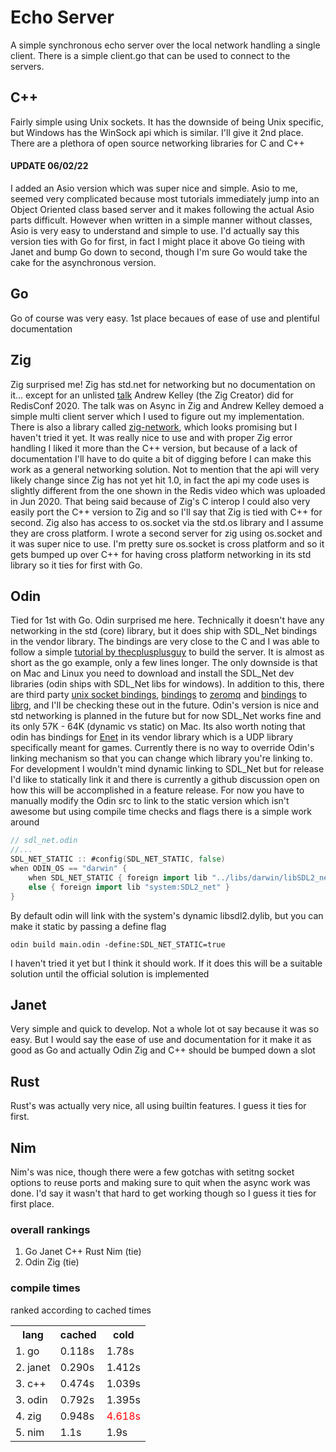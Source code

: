 # Echo Server
A simple synchronous echo server over the local network handling a single client. There is a simple client.go that can be used to connect to the servers.
## C++
Fairly simple using Unix sockets. It has the downside of being Unix specific, but Windows has the WinSock api which is similar. I'll give it 2nd place. There are a plethora of open source networking libraries for C and C++
#### UPDATE 06/02/22
I added an Asio version which was super nice and simple. Asio to me, seemed very complicated because most tutorials immediately jump into an Object Oriented class based server and it makes following the actual Asio parts difficult. However when written in a simple manner without classes, Asio is very easy to understand and simple to use. I'd actually say this version ties with Go for first, in fact I might place it above Go tieing with Janet and bump Go down to second, though I'm sure Go would take the cake for the asynchronous version.
## Go
Go of course was very easy. 1st place becaues of ease of use and plentiful documentation
## Zig
Zig surprised me! Zig has std.net for networking but no documentation on it... except for an unlisted [talk](https://www.youtube.com/watch?v=zeLToGnjIUM&t=5s) Andrew Kelley (the Zig Creator) did for RedisConf 2020. The talk was on Async in Zig and Andrew Kelley demoed a simple multi client server which I used to figure out my implementation. There is also a library called [zig-network](https://github.com/MasterQ32/zig-network), which looks promising but I haven't tried it yet. It was really nice to use and with proper Zig error handling I liked it more than the C++ version, but because of a lack of documentation I'll have to do quite a bit of digging before I can make this work as a general networking solution. Not to mention that the api will very likely change since Zig has not yet hit 1.0, in fact the api my code uses is slightly different from the one shown in the Redis video which was uploaded in Jun 2020. That being said because of Zig's C interop I could also very easily port the C++ version to Zig and so I'll say that Zig is tied with C++ for second. Zig also has access to os.socket via the std.os library and I assume they are cross platform. I wrote a second server for zig using os.socket and it was super nice to use. I'm pretty sure os.socket is cross platform and so it gets bumped up over C++ for having cross platform networking in its std library so it ties for first with Go.
## Odin
Tied for 1st with Go. Odin surprised me here. Technically it doesn't have any networking in the std (core) library, but it does ship with SDL_Net bindings in the vendor library. The bindings are very close to the C and I was able to follow a simple [tutorial by thecplusplusguy](https://www.youtube.com/watch?v=LNSqqxIKX_k&list=PL949B30C9A609DEE8&index=57) to build the server. It is almost as short as the go example, only a few lines longer. The only downside is that on Mac and Linux you need to download and install the SDL_Net dev libraries (odin ships with SDL_Net libs for windows). In addition to this, there are third party [unix socket bindings](https://github.com/ReneHSZ/odin-sock), [bindings](https://github.com/zaklaus/odin-zeromq) to [zeromq](https://zeromq.org) and [bindings](https://github.com/librg/librg-odin) to [librg](https://librg.handmade.network), and I'll be checking these out in the future. Odin's version is nice and std networking is planned in the future but for now SDL_Net works fine and its only 57K - 64K (dynamic vs static) on Mac. Its also worth noting that odin has bindings for [Enet](http://enet.bespin.org) in its vendor library which is a UDP library specifically meant for games. Currently there is no way to override Odin's linking mechanism so that you can change which library you're linking to. For development I wouldn't mind dynamic linking to SDL_Net but for release I'd like to statically link it and there is currently a github discussion open on how this will be accomplished in a feature release. For now you have to manually modify the Odin src to link to the static version which isn't awesome but using compile time checks and flags there is a simple work around
```go
// sdl_net.odin
//...
SDL_NET_STATIC :: #config(SDL_NET_STATIC, false)
when ODIN_OS == "darwin" {
    when SDL_NET_STATIC { foreign import lib "../libs/darwin/libSDL2_net.a" }
    else { foreign import lib "system:SDL2_net" }
}
```

By default odin will link with the system's dynamic libsdl2.dylib, but you can make it static by passing a define flag 
```
odin build main.odin -define:SDL_NET_STATIC=true
```

I haven't tried it yet but I think it should work. If it does this will be a suitable solution until the official solution is implemented

## Janet
Very simple and quick to develop. Not a whole lot ot say because it was so easy. But I would say the ease of use and documentation for it make it as good as Go and actually Odin Zig and C++ should be bumped down a slot
## Rust
Rust's was actually very nice, all using builtin features. I guess it ties for first.
## Nim
Nim's was nice, though there were a few gotchas with setitng socket options to reuse ports and making sure to quit when the async work was done. I'd say it wasn't that hard to get working though so I guess it ties for first place.
### overall rankings
1. Go  Janet C++ Rust Nim (tie) 
2. Odin Zig (tie)
### compile times
ranked according to cached times
<table>
    <th>lang</th>
    <th>cached</th>
    <th>cold</th>
    <tr>
        <td>1. go</td> 
        <td>0.118s</td>
        <td>1.78s</td>
    </tr>
    <tr>
        <td>2. janet</td> 
        <td>0.290s</td>
        <td>1.412s</td>
    </tr>
    <tr>
        <td>3. c++</td> 
        <td>0.474s</td>
        <td>1.039s</td>
    </tr>
    <tr>
        <td>3. odin</td> 
        <td>0.792s</td>
        <td>1.395s</td>
    </tr>
    <tr>
        <td>4. zig</td> 
        <td>0.948s</td>
        <td style="color:red">4.618s</td>
    </tr>
    <tr>
        <td>5. nim</td> 
        <td>1.1s</td>
        <td>1.9s</td>
    </tr>
</table>